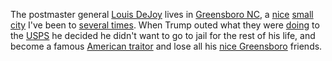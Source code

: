 The postmaster general <a href="https://en.wikipedia.org/wiki/Louis_DeJoy">Louis DeJoy</a> lives in <a href="https://www.google.com/maps/place/806+Country+Club+Dr,+Greensboro,+NC+27408/@36.1002412,-79.8019711,143m/data=!3m1!1e3!4m5!3m4!1s0x88531ec676c2f113:0x66ed022d711046de!8m2!3d36.1002412!4d-79.8016975">Greensboro NC</a>, a <a href="http://davetravel.scripting.com/2005/02/11">nice</a> <a href="https://en.wikipedia.org/wiki/Greensboro,_North_Carolina">small city</a> I've been to <a href="https://www.google.com/search?q=site%3Ascripting.com+greensboro">several times</a>. When Trump outed what they were <a href="https://www.inquirer.com/opinion/commentary/trump-mailboxes-sorters-usps-2020-election-louis-dejoy-20200816.html">doing</a> to the <a href="https://en.wikipedia.org/wiki/United_States_Postal_Service">USPS</a> he decided he didn't want to go to jail for the rest of his life, and become a famous <a href="https://en.wikipedia.org/wiki/List_of_people_convicted_of_treason#United_States">American traitor</a> and lose all his <a href="https://www.greensborocc.org/">nice Greensboro</a> friends.
